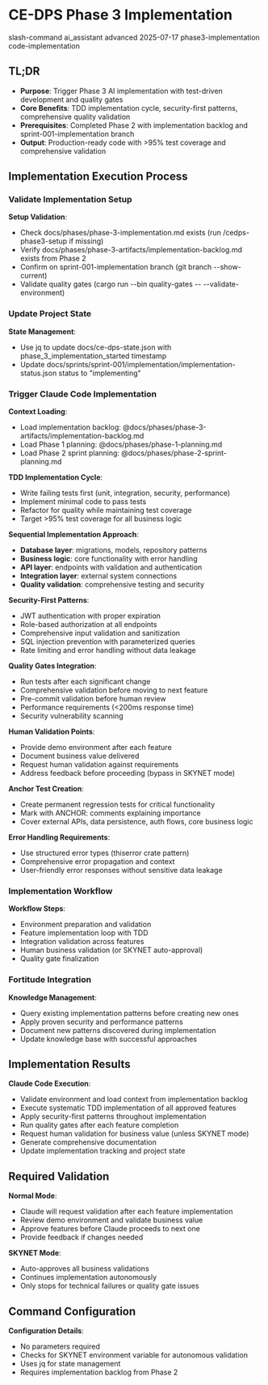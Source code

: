 # <context>CE-DPS Phase 3 Implementation</context>

<meta>
  <title>CE-DPS Phase 3 Implementation</title>
  <type>slash-command</type>
  <audience>ai_assistant</audience>
  <complexity>advanced</complexity>
  <updated>2025-07-17</updated>
  <scope>phase3-implementation</scope>
  <phase>code-implementation</phase>
</meta>

## <summary priority="critical">TL;DR</summary>
- **Purpose**: Trigger Phase 3 AI implementation with test-driven development and quality gates
- **Core Benefits**: TDD implementation cycle, security-first patterns, comprehensive quality validation
- **Prerequisites**: Completed Phase 2 with implementation backlog and sprint-001-implementation branch
- **Output**: Production-ready code with >95% test coverage and comprehensive validation

## <instructions priority="high">Implementation Execution Process</instructions>

### <step-1>Validate Implementation Setup</step-1>
**Setup Validation**:
- Check docs/phases/phase-3-implementation.md exists (run /cedps-phase3-setup if missing)
- Verify docs/phases/phase-3-artifacts/implementation-backlog.md exists from Phase 2
- Confirm on sprint-001-implementation branch (git branch --show-current)
- Validate quality gates (cargo run --bin quality-gates -- --validate-environment)

### <step-2>Update Project State</step-2>
**State Management**:
- Use jq to update docs/ce-dps-state.json with phase_3_implementation_started timestamp
- Update docs/sprints/sprint-001/implementation/implementation-status.json status to "implementing"

### <step-3>Trigger Claude Code Implementation</step-3>
**Context Loading**:
- Load implementation backlog: @docs/phases/phase-3-artifacts/implementation-backlog.md
- Load Phase 1 planning: @docs/phases/phase-1-planning.md
- Load Phase 2 sprint planning: @docs/phases/phase-2-sprint-planning.md

**TDD Implementation Cycle**:
- Write failing tests first (unit, integration, security, performance)
- Implement minimal code to pass tests
- Refactor for quality while maintaining test coverage
- Target >95% test coverage for all business logic

**Sequential Implementation Approach**:
- **Database layer**: migrations, models, repository patterns
- **Business logic**: core functionality with error handling
- **API layer**: endpoints with validation and authentication
- **Integration layer**: external system connections
- **Quality validation**: comprehensive testing and security

**Security-First Patterns**:
- JWT authentication with proper expiration
- Role-based authorization at all endpoints
- Comprehensive input validation and sanitization
- SQL injection prevention with parameterized queries
- Rate limiting and error handling without data leakage

**Quality Gates Integration**:
- Run tests after each significant change
- Comprehensive validation before moving to next feature
- Pre-commit validation before human review
- Performance requirements (<200ms response time)
- Security vulnerability scanning

**Human Validation Points**:
- Provide demo environment after each feature
- Document business value delivered
- Request human validation against requirements
- Address feedback before proceeding (bypass in SKYNET mode)

**Anchor Test Creation**:
- Create permanent regression tests for critical functionality
- Mark with ANCHOR: comments explaining importance
- Cover external APIs, data persistence, auth flows, core business logic

**Error Handling Requirements**:
- Use structured error types (thiserror crate pattern)
- Comprehensive error propagation and context
- User-friendly error responses without sensitive data leakage

### <step-4>Implementation Workflow</step-4>
**Workflow Steps**:
- Environment preparation and validation
- Feature implementation loop with TDD
- Integration validation across features
- Human business validation (or SKYNET auto-approval)
- Quality gate finalization

### <step-5>Fortitude Integration</step-5>
**Knowledge Management**:
- Query existing implementation patterns before creating new ones
- Apply proven security and performance patterns
- Document new patterns discovered during implementation
- Update knowledge base with successful approaches

## <expected-output priority="medium">Implementation Results</expected-output>

**Claude Code Execution**:
- Validate environment and load context from implementation backlog
- Execute systematic TDD implementation of all approved features
- Apply security-first patterns throughout implementation
- Run quality gates after each feature completion
- Request human validation for business value (unless SKYNET mode)
- Generate comprehensive documentation
- Update implementation tracking and project state

## <human-actions priority="high">Required Validation</human-actions>

**Normal Mode**:
- Claude will request validation after each feature implementation
- Review demo environment and validate business value
- Approve features before Claude proceeds to next one
- Provide feedback if changes needed

**SKYNET Mode**:
- Auto-approves all business validations
- Continues implementation autonomously
- Only stops for technical failures or quality gate issues

## <parameters priority="low">Command Configuration</parameters>
**Configuration Details**:
- No parameters required
- Checks for SKYNET environment variable for autonomous validation
- Uses jq for state management
- Requires implementation backlog from Phase 2